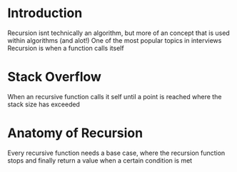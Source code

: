 # Introduction

Recursion isnt technically an algorithm, but more of an concept that is used within algorithms (and alot!)
One of the most popular topics in interviews
Recursion is when a function calls itself

# Stack Overflow

When an recursive function calls it self until a point is reached where the stack size has exceeded

# Anatomy of Recursion

Every recursive function needs a base case, where the recursion function stops and finally return a value when a certain condition is met
